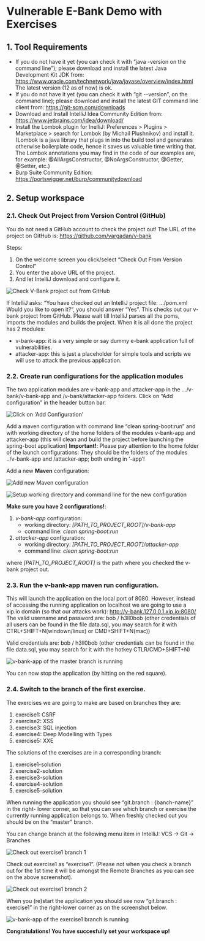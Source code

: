 # Vulnerable E-Bank Demo with Exercises

## 1. Tool Requirements

*	If you do not have it yet (you can check it with “java -version on the command line”); please download and install the latest Java Development Kit JDK from:
https://www.oracle.com/technetwork/java/javase/overview/index.html
The latest version (12 as of now) is ok.
*	If you do not have it yet (you can check it with “git --version”, on the command line);
please download and install the latest GIT command line client from:
https://git-scm.com/downloads 
*	Download and Install IntelliJ Idea Community Edition from: https://www.jetbrains.com/idea/download/
*	Install the Lombok plugin for InelliJ:
Preferences > Plugins > Marketplace > search for Lombok (by Michail Plushnikov) and install it. 
(Lombok is a java library that plugs in into the build tool and generates otherwise boilerplate code, hence it saves us valuable time writing that. 
The Lombok annotations you may find in the code of our examples are, for example: @AllArgsConstructor, @NoArgsConstructor, @Getter, @Setter, etc.)
*	Burp Suite Community Edition: https://portswigger.net/burp/communitydownload


## 2. Setup workspace

### 2.1. Check Out Project from Version Control (GitHub)

You do not need a GitHub account to check the project out!
The URL of the project on GitHub is: https://github.com/vargadan/v-bank 

Steps:
   1. On the welcome screen you click/select “Check Out From Version Control”
   1. You enter the above URL of the project.
   1. And let IntelliJ download and configure it. 
  
![Check V-Bank project out from GitHub](doc/images/ProjectSetup1.png "Check V-Bank project out from GitHub")

If IntelliJ asks: “You have checked out an IntelliJ project file: …/pom.xml
Would you like to open it?”, you should answer “Yes”.
This checks out our v-bank project from GitHub.
Please wait till IntelliJ parses all the poms, imports the modules and builds the project. 
When it is all done the project has 2 modules:
*	v-bank-app: it is a very simple or say dummy e-bank application full of vulnerabilities.
*	attacker-app: this is just a placeholder for simple tools and scripts we will use to attack the previous application.

### 2.2. Create run configurations for the application modules 

The two application modules are v-bank-app and attacker-app in the …/v-bank/v-bank-app and /v-bank/attacker-app folders.
Click on “Add configuration” in the header button bar.

![Click on 'Add Configuration'](doc/images/ProjectSetup2.png "Click on 'Add Configuration'")

Add a maven configuration with command line “clean spring-boot:run” and with working directory of the home folders of the modules v-bank-app and attacker-app
(this will clean and build the project before launching the spring-boot application)
__Important!__: Please pay attention to the home folder of the launch configurations: They should be the folders of the modules ../v-bank-app and /attacker-app; both ending in ‘-app’!

Add a new __Maven__ configuration:

![Add new Maven configuration](doc/images/ProjectSetup3.png "Add new Maven configuration")

![Setup working directory and command line for the new configuration](doc/images/ProjectSetup4.png "Setup working directory and command line for the new configuration")

__Make sure you have 2 configurations!__:

1. _v-bank-app_ configuration:
   * working directory: _[PATH_TO_PROJECT_ROOT]/v-bank-app_
   * command line:      _clean spring-boot:run_ 
1. _attacker-app_ configuration:
   * working directory: _[PATH_TO_PROJECT_ROOT]/attacker-app_
   * command line:      _clean spring-boot:run_
  
where _[PATH_TO_PROJECT_ROOT]_ is the path where you checked the v-bank project out.
  
### 2.3. Run the v-bank-app maven run configuration.

This will launch the application on the local port of 8080. However, instead of accessing the running application on localhost we are going to use a xip.io domain (so that our attacks work):
http://v-bank.127.0.0.1.xip.io:8080/
The valid username and password are: bob / h3ll0bob 
(other credentials of all users can be found in the file data.sql, 
you may search for it with CTRL+SHIFT+N(windown/linux) or CMD+SHIFT+N(mac))
 
Valid credentials are: bob / h3ll0bob 
(other credentials can be found in the file data.sql, you may search for it with the hotkey CTLR/CMD+SHIFT+N)

![v-bank-app of the master branch is running](doc/images/ProjectSetup5.png "v-bank-app of the master branch is running")

You can now stop the application (by hitting on the red square).

### 2.4. Switch to the branch of the first exercise.

The exercises we are going to make are based on branches they are:
1. exercise1: CSRF
1. exercise2: XSS
1. exercise3: SQL injection
1. exercise4: Deep Modelling with Types
1. exercise5: XXE 

The solutions of the exercises are in a corresponding branch:
1. exercise1-solution
1. exercise2-solution
1. exercise3-solution
1. exercise4-solution
1. exercise5-solution

When running the application you should see “git.branch : {banch-name}” in the right- lower corner, so that you can see which branch or exercise the currently running application belongs to. 
When freshly checked out you should be on the “master” branch.

You can change branch at the following menu item in IntelliJ: VCS -> Git -> Branches

![Check out exercise1 branch 1](doc/images/ProjectSetup6.png "Check out exercise1 branch 1")

Check out exercise1 as “exercise1”. (Please not when you check a branch out for the 1st time it will be amongst the Remote Branches as you can see on the above screenshot). 

![Check out exercise1 branch 2](doc/images/ProjectSetup7.png "Check out exercise1 branch 2")

When you (re)start the application you should see now “git.branch : exercise1” in the right-lower corner as on the screenshot below. 

![v-bank-app of the exercise1 branch is running](doc/images/ProjectSetup8.png "v-bank-app of the exercise1 branch is running")

__Congratulations! You have succesfully set your workspace up!__